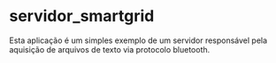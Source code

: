 servidor_smartgrid
==================

Esta aplicação é um simples exemplo de um servidor responsável pela aquisição de arquivos de texto via protocolo bluetooth.
